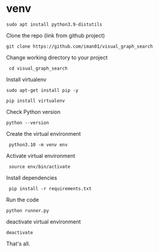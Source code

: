 # venv
  

  ``` sudo apt install python3.9-distutils ```

   
Clone the repo (link from github project)
  
  
``` git clone https://github.com/iman01/visual_graph_search ```

Change working directory to your project
  
  
``` cd visual_graph_search```

      
Install virtualenv

  
  ```sudo apt-get install pip -y```

     
``` pip install virtualenv ```
  
  
Check Python version
  
  
``` python --version ```
  
  
Create the virtual environment
  
  
``` python3.10 -m venv env```
  
  
Activate virtual environment
  
  
``` source env/bin/activate```
  
  
Install dependencies


``` pip install -r requirements.txt```
  
  
Run the code
  
  
``` python runner.py ```
  
  
  
  
deactivate virtual environment
  
  
``` deactivate ```
  
  
  
That's all.
